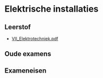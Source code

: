 # Elektrische installaties
## Leerstof
- [VII_Elektrotechniek.pdf](http://ctz.zweefportaal.nl/main/Technicus/TechnicusHandboek2007/VII_Elektrotechniek.pdf)
## Oude examens
## Exameneisen
